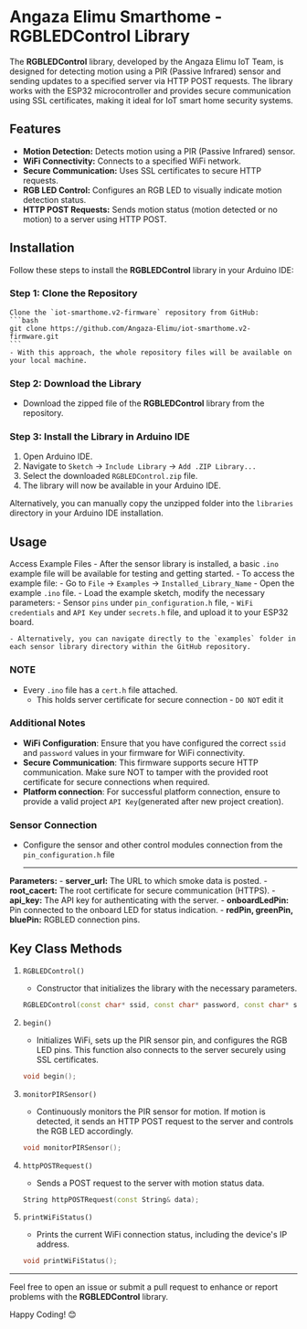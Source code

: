 # Angaza Elimu Smarthome - RGBLEDControl Library

The **RGBLEDControl** library, developed by the Angaza Elimu IoT Team, is designed for detecting motion using a PIR (Passive Infrared) sensor and sending updates to a specified server via HTTP POST requests. The library works with the ESP32 microcontroller and provides secure communication using SSL certificates, making it ideal for IoT smart home security systems.

## Features
 - **Motion Detection:** Detects motion using a PIR (Passive Infrared) sensor.
 - **WiFi Connectivity:** Connects to a specified WiFi network.
 - **Secure Communication:** Uses SSL certificates to secure HTTP requests.
 - **RGB LED Control:** Configures an RGB LED to visually indicate motion detection status.
 - **HTTP POST Requests:** Sends motion status (motion detected or no motion) to a server using HTTP POST.


## Installation

 Follow these steps to install the **RGBLEDControl** library in your Arduino IDE:

### Step 1: Clone the Repository
    Clone the `iot-smarthome.v2-firmware` repository from GitHub:
    ```bash
    git clone https://github.com/Angaza-Elimu/iot-smarthome.v2-firmware.git
    ```
    - With this approach, the whole repository files will be available on your local machine.

### Step 2: Download the Library

 - Download the zipped file of the **RGBLEDControl** library from the repository.

### Step 3: Install the Library in Arduino IDE

 1. Open Arduino IDE.
 2. Navigate to `Sketch` -> `Include Library` -> `Add .ZIP Library...`
 3. Select the downloaded `RGBLEDControl.zip` file.
 4. The library will now be available in your Arduino IDE.

 Alternatively, you can manually copy the unzipped folder into the `libraries` directory in your Arduino IDE installation.

## Usage

 Access Example Files
    - After the sensor library is installed, a basic `.ino` example file will be available for testing and getting started.
    - To access the example file:
      - Go to `File` -> `Examples` -> `Installed_Library_Name`
      - Open the example `.ino` file.
    - Load the example sketch, modify the necessary parameters:
       - Sensor `pins` under `pin_configuration.h` file,
       - `WiFi credentials` and `API Key` under `secrets.h` file, and upload it to your ESP32 board.

    - Alternatively, you can navigate directly to the `examples` folder in each sensor library directory within the GitHub repository.

 ### NOTE
   - Every `.ino` file has a `cert.h` file attached.
     - This holds server certificate for secure connection - `DO NOT` edit it

 ### Additional Notes

   - **WiFi Configuration**: Ensure that you have configured the correct `ssid` and `password` values in your firmware for WiFi connectivity.
   - **Secure Communication**: This firmware supports secure HTTP communication. Make sure NOT to tamper with the provided root certificate for secure connections when required.
   - **Platform connection**: For successful platform connection, ensure to provide a valid project `API Key`(generated after new project creation).


### Sensor Connection

  - Configure the sensor and other control modules connection from the `pin_configuration.h` file


     ---

   **Parameters:**
     - **server_url:** The URL to which smoke data is posted.
     - **root_cacert:** The root certificate for secure communication (HTTPS).
     - **api_key:** The API key for authenticating with the server.
     - **onboardLedPin:** Pin connected to the onboard LED for status indication.
     - **redPin, greenPin, bluePin:** RGBLED connection pins.


## Key Class Methods

  1. `RGBLEDControl()`
      - Constructor that initializes the library with the necessary parameters.
      ```cpp
      RGBLEDControl(const char* ssid, const char* password, const char* serverUrl, const char* rootCert, const String& apiKey, int pirPin, int onboardLedPin, int redPin, int greenPin, int bluePin);
      ```
  2. `begin()`
      - Initializes WiFi, sets up the PIR sensor pin, and configures the RGB LED pins. This function also connects to the server securely using SSL certificates.
      ```cpp
      void begin();
      ```

  3. `monitorPIRSensor()`
      - Continuously monitors the PIR sensor for motion. If motion is detected, it sends an HTTP POST request to the server and controls the RGB LED accordingly.
      ```cpp
      void monitorPIRSensor();
      ```

  4. `httpPOSTRequest()`
      - Sends a POST request to the server with motion status data.
      ```cpp
      String httpPOSTRequest(const String& data);
      ```

  4. `printWiFiStatus()`
      - Prints the current WiFi connection status, including the device's IP address.
      ```cpp
      void printWiFiStatus();
      ```

  ---

  Feel free to open an issue or submit a pull request to enhance or report problems with the **RGBLEDControl** library.

  Happy Coding! 😊
